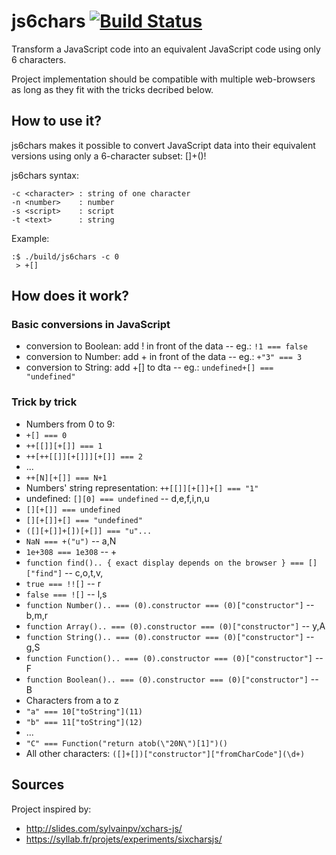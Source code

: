 # js6chars [![Build Status](https://travis-ci.org/dubzzz/js6chars.svg?branch=master)](https://travis-ci.org/dubzzz/js6chars)
Transform a JavaScript code into an equivalent JavaScript code using only 6 characters.

Project implementation should be compatible with multiple web-browsers as long as they fit with the tricks decribed below.

## How to use it?

js6chars makes it possible to convert JavaScript data into
their equivalent versions using only a 6-character subset: []+()!

js6chars syntax:
```
-c <character> : string of one character
-n <number>    : number
-s <script>    : script
-t <text>      : string
```

Example:
```
:$ ./build/js6chars -c 0
 > +[]
```

## How does it work?

### Basic conversions in JavaScript

- conversion to Boolean: add ! in front of the data -- eg.: ```!1 === false```
- conversion to Number: add + in front of the data -- eg.: ```+"3" === 3```
- conversion to String: add +[] to dta -- eg.: ```undefined+[] === "undefined"```

### Trick by trick

- Numbers from 0 to 9:
 - ```+[] === 0```
 - ```++[[]][+[]] === 1```
 - ```++[++[[]][+[]]][+[]] === 2```
 - ...
 - ```++[N][+[]] === N+1```
- Numbers' string representation: ```++[[]][+[]]+[] === "1"```
- undefined: ```[][0] === undefined``` -- d,e,f,i,n,u
 - ```[][+[]] === undefined```
 - ```[][+[]]+[] === "undefined"```
 - ```([][+[]]+[])[+[]] === "u"...```
- ```NaN === +("u")``` -- a,N
- ```1e+308 === 1e308``` -- +
- ```function find().. { exact display depends on the browser } === []["find"]``` -- c,o,t,v, 
- ```true === !![]``` -- r
- ```false === ![]``` -- l,s
- ```function Number().. === (0).constructor === (0)["constructor"]``` -- b,m,r
- ```function Array().. === (0).constructor === (0)["constructor"]``` -- y,A
- ```function String().. === (0).constructor === (0)["constructor"]``` -- g,S
- ```function Function().. === (0).constructor === (0)["constructor"]``` -- F
- ```function Boolean().. === (0).constructor === (0)["constructor"]``` -- B
- Characters from a to z
 - ```"a" === 10["toString"](11)```
 - ```"b" === 11["toString"](12)```
 - ...
- ```"C" === Function("return atob(\"20N\")[1]")()```
- All other characters: ```([]+[])["constructor"]["fromCharCode"](\d+)```


## Sources

Project inspired by:
- http://slides.com/sylvainpv/xchars-js/
- https://syllab.fr/projets/experiments/sixcharsjs/
